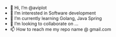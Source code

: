 - 👋 Hi, I’m @aviplot
- 👀 I’m interested in Software development
- 🌱 I’m currently learning Golang, Java Spring
- 💞️ I’m looking to collaborate on ...
- 📫 How to reach me my repo name @ gmail.com
